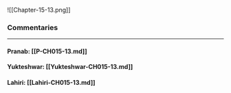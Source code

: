 ![[Chapter-15-13.png]]

### Commentaries

---

#### Pranab: [[P-CH015-13.md]]

#### Yukteshwar: [[Yukteshwar-CH015-13.md]]

#### Lahiri: [[Lahiri-CH015-13.md]]

